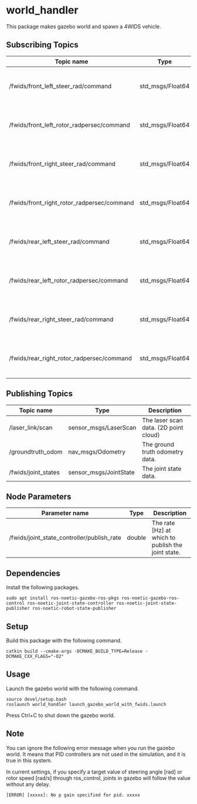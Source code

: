 # world_handler
This package makes gazebo world and spawn a 4WIDS vehicle.


## Subscribing Topics

| Topic name      | Type                 | Description                                                  |
| --------------- | -------------------- | ------------------------------------------------------------ |
| /fwids/front_left_steer_rad/command | std_msgs/Float64 | The target steering angle [rad] of the front left wheel. |
| /fwids/front_left_rotor_radpersec/command | std_msgs/Float64 | The target rotor speed [rad/s] of the front left wheel. |
| /fwids/front_right_steer_rad/command | std_msgs/Float64 | The target steering angle [rad] of the front right wheel. |
| /fwids/front_right_rotor_radpersec/command | std_msgs/Float64 | The target rotor speed [rad/s] of the front right wheel. |
| /fwids/rear_left_steer_rad/command | std_msgs/Float64 | The target steering angle [rad] of the rear left wheel. |
| /fwids/rear_left_rotor_radpersec/command | std_msgs/Float64 | The target rotor speed [rad/s] of the rear left wheel. |
| /fwids/rear_right_steer_rad/command | std_msgs/Float64 | The target steering angle [rad] of the rear right wheel. |
| /fwids/rear_right_rotor_radpersec/command | std_msgs/Float64 | The target rotor speed [rad/s] of the rear right wheel. |


## Publishing Topics

| Topic name      | Type              | Description                                                  |
| --------------- | ----------------- | ------------------------------------------------------------ |
| /laser_link/scan | sensor_msgs/LaserScan | The laser scan data. (2D point cloud) |
| /groundtruth_odom | nav_msgs/Odometry | The ground truth odometry data. |
| /fwids/joint_states | sensor_msgs/JointState | The joint state data. |


## Node Parameters
| Parameter name               | Type   | Description                                                  |
| ---------------------------- | ------ | ------------------------------------------------------------ |
| /fwids/joint_state_controller/publish_rate | double | The rate [Hz] at which to publish the joint state. |


## Dependencies
Install the following packages.
```
sudo apt install ros-noetic-gazebo-ros-pkgs ros-noetic-gazebo-ros-control ros-noetic-joint-state-controller ros-noetic-joint-state-publisher ros-noetic-robot-state-publisher
```


## Setup
Build this package with the following command.
```
catkin build --cmake-args -DCMAKE_BUILD_TYPE=Release -DCMAKE_CXX_FLAGS="-O2"
```


## Usage
Launch the gazebo world with the following command.
```
source devel/setup.bash
roslaunch world_handler launch_gazebo_world_with_fwids.launch
```

Press Ctrl+C to shut down the gazebo world.


## Note
You can ignore the following error message when you run the gazebo world.
It means that PID controllers are not used in the simulation, and it is true in this system.

In current settings, if you specify a target value of steering angle [rad] or rotor speed [rad/s] through ros_control, 
joints in gazebo will follow the value without any delay.
```
[ERROR] [xxxxx]: No p gain specified for pid. xxxxx
```
